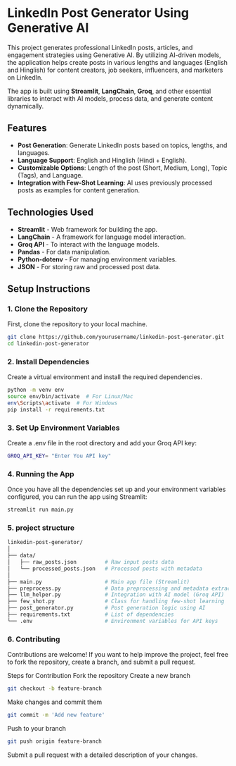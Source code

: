 # LinkedIn Post Generator Using Generative AI

This project generates professional LinkedIn posts, articles, and engagement strategies using Generative AI. By utilizing AI-driven models, the application helps create posts in various lengths and languages (English and Hinglish) for content creators, job seekers, influencers, and marketers on LinkedIn.

The app is built using **Streamlit**, **LangChain**, **Groq**, and other essential libraries to interact with AI models, process data, and generate content dynamically.

## Features

- **Post Generation**: Generate LinkedIn posts based on topics, lengths, and languages.
- **Language Support**: English and Hinglish (Hindi + English).
- **Customizable Options**: Length of the post (Short, Medium, Long), Topic (Tags), and Language.
- **Integration with Few-Shot Learning**: AI uses previously processed posts as examples for content generation.

## Technologies Used

- **Streamlit** - Web framework for building the app.
- **LangChain** - A framework for language model interaction.
- **Groq API** - To interact with the language models.
- **Pandas** - For data manipulation.
- **Python-dotenv** - For managing environment variables.
- **JSON** - For storing raw and processed post data.

## Setup Instructions

### 1. Clone the Repository

First, clone the repository to your local machine.

```bash
git clone https://github.com/yourusername/linkedin-post-generator.git
cd linkedin-post-generator
```

### 2. Install Dependencies
Create a virtual environment and install the required dependencies.
```bash
python -m venv env
source env/bin/activate  # For Linux/Mac
env\Scripts\activate  # For Windows
pip install -r requirements.txt
```

### 3. Set Up Environment Variables
Create a .env file in the root directory and add your Groq API key:
```bash
GROQ_API_KEY= "Enter You API key"
```

### 4. Running the App
Once you have all the dependencies set up and your environment variables configured, you can run the app using Streamlit:
```bash
streamlit run main.py
```

### 5. project structure
```bash
linkedin-post-generator/
│
├── data/
│   ├── raw_posts.json         # Raw input posts data
│   └── processed_posts.json   # Processed posts with metadata
│
├── main.py                    # Main app file (Streamlit)
├── preprocess.py              # Data preprocessing and metadata extraction
├── llm_helper.py              # Integration with AI model (Groq API)
├── few_shot.py                # Class for handling few-shot learning
├── post_generator.py          # Post generation logic using AI
├── requirements.txt           # List of dependencies
└── .env                       # Environment variables for API keys
```

### 6. Contributing
Contributions are welcome! If you want to help improve the project, feel free to fork the repository, create a branch, and submit a pull request.

Steps for Contribution
Fork the repository
Create a new branch 
```bash
git checkout -b feature-branch
```
Make changes and commit them 
```bash
git commit -m 'Add new feature'
```
Push to your branch 
```bash
git push origin feature-branch
```
Submit a pull request with a detailed description of your changes.







